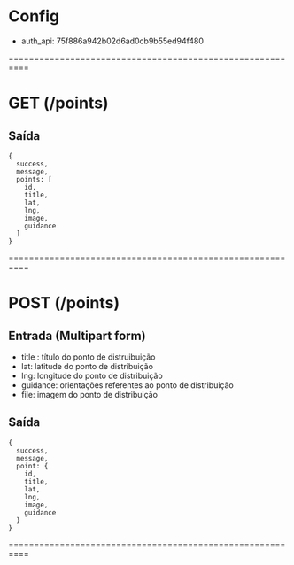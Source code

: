 # Config

- auth_api: 75f886a942b02d6ad0cb9b55ed94f480

==========================================================

# GET (/points)

## Saída
```
{
  success,
  message,
  points: [
    id,
    title,
    lat,
    lng,
    image,
    guidance
  ]
}
```

==========================================================

# POST (/points)

## Entrada (Multipart form)

- title : título do ponto de distruibuição
- lat: latitude do ponto de distribuição
- lng: longitude do ponto de distribuição
- guidance: orientações referentes ao ponto de distribuição
- file: imagem do ponto de distribuição

## Saída
```
{
  success,
  message,
  point: {
    id,
    title,
    lat,
    lng,
    image,
    guidance
  }
}
```

==========================================================
